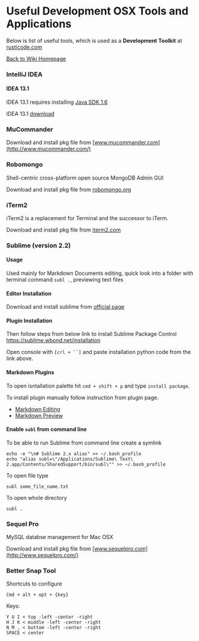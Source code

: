 # Useful Development OSX Tools and Applications

Below is list of useful tools, which is used as a **Development Toolkit** at [rusticode.com](http://rusticode.com)

[Back to Wiki Homepage](Home.md)

### IntelliJ IDEA

#### IDEA 13.1

IDEA 13.1 requires installing [Java SDK 1.6](http://support.apple.com/kb/DL1572)

IDEA 13.1 [download](https://confluence.jetbrains.com/display/IntelliJIDEA/Previous+IntelliJ+IDEA+Releases)

### MuCommander

Download and install pkg file from [www.mucommander.com](http://www.mucommander.com/)

### Robomongo 

Shell-centric cross-platform open source MongoDB Admin GUI

Download and install pkg file from [robomongo.org](http://robomongo.org/)


### iTerm2 

iTerm2 is a replacement for Terminal and the successor to iTerm.

Download and install pkg file from [iterm2.com](http://iterm2.com/)


### Sublime (version 2.2)

#### Usage 

Used mainly for Markdown Documents editing, quick look into a folder with terminal command `subl .`, previewing text files

#### Editor Installation

Download and install sublime from [official page](http://www.sublimetext.com/3)

#### Plugin Installation

Then follow steps from below link to install Sublime Package Control 
https://sublime.wbond.net/installation

Open console with `[crl + ``]` and paste installation python code from 
the link above.

#### Markdown Plugins

To open isntallation palette hit `cmd + shift + p` and type `install package`.

To install plugin manually follow instruction from plugin page.
 - [Markdown Editing](https://sublime.wbond.net/packages/MarkdownEditing)
 - [Markdown Preview](https://sublime.wbond.net/packages/Markdown%20Preview)

#### Enable `subl` from command line

To be able to run Sublime from command line create a symlink

```
echo -e "\n# Sublime 2.x alias" >> ~/.bash_profile
echo "alias subl=\"/Applications/Sublime\ Text\ 2.app/Contents/SharedSupport/bin/subl\"" >> ~/.bash_profile
```

To open file type 

```
subl some_file_name.txt
```

To open whole directory 

```
subl .
```



### Sequel Pro 

MySQL databse management for Mac OSX

Download and install pkg file from [www.sequelpro.com](http://www.sequelpro.com/)


### Better Snap Tool

Shortcuts to configure

```
Cmd + alt + opt + {key}
```

Keys:
```
Y U I < top -left -center -right
H J K < middle -left -center -right
N M , < bottom -left -center -right
SPACE < center
```
